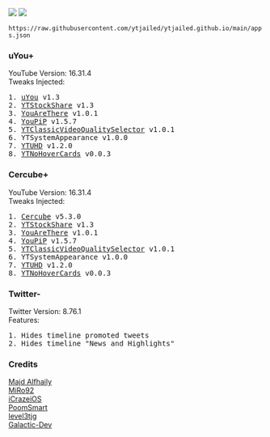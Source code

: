 <a href="altstore://source?URL=https://raw.githubusercontent.com/ytjailed/ytjailed.github.io/main/apps.json"><img src="https://img.shields.io/badge/AltStore-Add%20This%20Source-brightgreen?style=for-the-badge"></a>
<a href="https://altsource.by.lao.sb/browse/?source=https%3A%2F%2Fraw.githubusercontent.com%2Fytjailed%2Fytjailed.github.io%2Fmain%2Fapps.json"><img src="https://img.shields.io/badge/AltStore-Browse-blue?style=for-the-badge"></a>

`https://raw.githubusercontent.com/ytjailed/ytjailed.github.io/main/apps.json`

### uYou+
YouTube Version: 16.31.4<br/>
Tweaks Injected:
<pre>
1. <a href="https://miro92.com/repo/depictions/?p=com.miro.uyou" title="MiRo92's Repo">uYou</a> v1.3
2. <a href="https://github.com/iCrazeiOS/YTStockShare" title="iCrazeiOS' GitHub">YTStockShare</a> v1.3
3. <a href="https://github.com/PoomSmart/YouAreThere" title="PoomSmart's GitHub">YouAreThere</a> v1.0.1
4. <a href="https://github.com/PoomSmart/YouPiP" title="PoomSmart's GitHub">YouPiP</a> v1.5.7
5. <a href="https://github.com/PoomSmart/YTClassicVideoQualitySelector" title="PoomSmart's GitHub">YTClassicVideoQualitySelector</a> v1.0.1
6. YTSystemAppearance v1.0.0
7. <a href="https://github.com/PoomSmart/YTUHD" title="PoomSmart's GitHub">YTUHD</a> v1.2.0
8. <a href="https://github.com/level3tjg/YTNoHoverCards" title="level3tjg's GitHub">YTNoHoverCards</a> v0.0.3
</pre>

### Cercube+
YouTube Version: 16.31.4<br/>
Tweaks Injected:
<pre>
1. <a href="https://apt.alfhaily.me/depictions/FDXO5R" title="Majd's Repo">Cercube</a> v5.3.0
2. <a href="https://github.com/iCrazeiOS/YTStockShare" title="iCrazeiOS' GitHub">YTStockShare</a> v1.3
3. <a href="https://github.com/PoomSmart/YouAreThere" title="PoomSmart's GitHub">YouAreThere</a> v1.0.1
4. <a href="https://github.com/PoomSmart/YouPiP" title="PoomSmart's GitHub">YouPiP</a> v1.5.7
5. <a href="https://github.com/PoomSmart/YTClassicVideoQualitySelector" title="PoomSmart's GitHub">YTClassicVideoQualitySelector</a> v1.0.1
6. YTSystemAppearance v1.0.0
7. <a href="https://github.com/PoomSmart/YTUHD" title="PoomSmart's GitHub">YTUHD</a> v1.2.0
8. <a href="https://github.com/level3tjg/YTNoHoverCards" title="level3tjg's GitHub">YTNoHoverCards</a> v0.0.3
</pre>

### Twitter-
Twitter Version: 8.76.1<br/>
Features:
<pre>
1. Hides timeline promoted tweets
2. Hides timeline "News and Highlights"
</pre>

### Credits
[Majd Alfhaily](https://github.com/majd)<br/>
[MiRo92](https://github.com/MiRO92)<br/>
[iCrazeiOS](https://github.com/iCrazeiOS)<br/>
[PoomSmart](https://github.com/PoomSmart)<br/>
[level3tjg](https://github.com/level3tjg)<br/>
[Galactic-Dev](https://github.com/Galactic-Dev)

